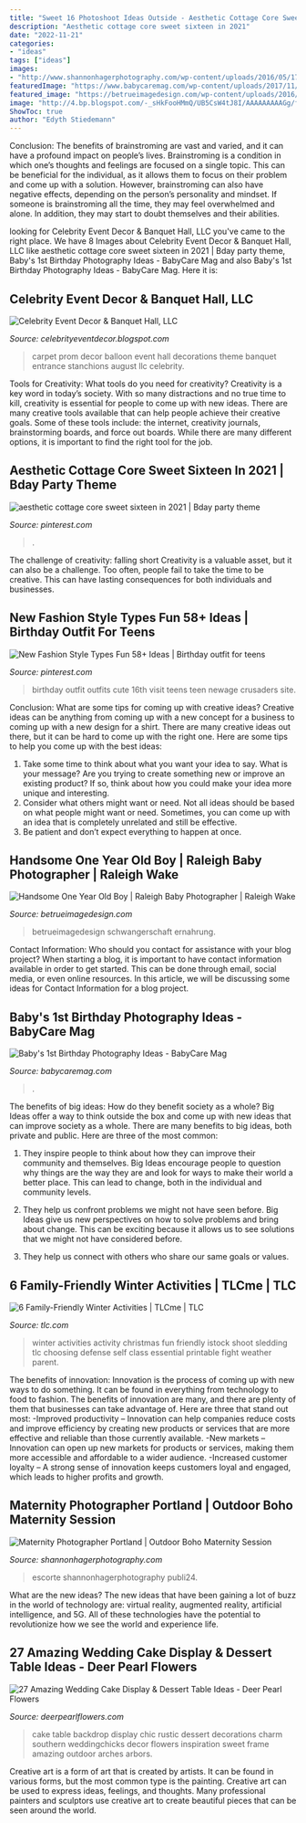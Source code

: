 ```yaml
---
title: "Sweet 16 Photoshoot Ideas Outside - Aesthetic Cottage Core Sweet Sixteen In 2021"
description: "Aesthetic cottage core sweet sixteen in 2021"
date: "2022-11-21"
categories:
- "ideas"
tags: ["ideas"]
images:
- "http://www.shannonhagerphotography.com/wp-content/uploads/2016/05/17-3316-post/maternity-photographer-portland-oregon-10(pp_w768_h1148).jpg"
featuredImage: "https://www.babycaremag.com/wp-content/uploads/2017/11/0ac37b44f505a358ebba79288dc4d757.jpg"
featured_image: "https://betrueimagedesign.com/wp-content/uploads/2016/01/12-10286-post/first-birthday-outdoor-photos(pp_w768_h1664).jpg"
image: "http://4.bp.blogspot.com/-_sHkFooHMmQ/UB5CsW4tJ8I/AAAAAAAAAGg/fBklSva9EEc/s1600/balloondecorationsjacksonville.jpg"
ShowToc: true
author: "Edyth Stiedemann"
---
```



Conclusion: The benefits of brainstroming are vast and varied, and it can have a profound impact on people’s lives.
Brainstroming is a condition in which one’s thoughts and feelings are focused on a single topic. This can be beneficial for the individual, as it allows them to focus on their problem and come up with a solution. However, brainstroming can also have negative effects, depending on the person’s personality and mindset. If someone is brainstroming all the time, they may feel overwhelmed and alone. In addition, they may start to doubt themselves and their abilities.

	

		
looking for Celebrity Event Decor &amp; Banquet Hall, LLC you've came to the right place. We have 8 Images about Celebrity Event Decor &amp; Banquet Hall, LLC like aesthetic cottage core sweet sixteen in 2021 | Bday party theme, Baby&#039;s 1st Birthday Photography Ideas - BabyCare Mag and also Baby&#039;s 1st Birthday Photography Ideas - BabyCare Mag. Here it is:
		
    
## Celebrity Event Decor &amp; Banquet Hall, LLC

<img loading=lazy src="http://4.bp.blogspot.com/-_sHkFooHMmQ/UB5CsW4tJ8I/AAAAAAAAAGg/fBklSva9EEc/s1600/balloondecorationsjacksonville.jpg" onerror="this.onerror=null;this.src='https://tse1.mm.bing.net/th?id=OIP.lPjObb1qFdJWJqDasSt5ugHaE6&amp;pid=15.1';" alt="Celebrity Event Decor &amp; Banquet Hall, LLC">

_Source: celebrityeventdecor.blogspot.com_

>carpet prom decor balloon event hall decorations theme banquet entrance stanchions august llc celebrity. 

	

Tools for Creativity: What tools do you need for creativity?
Creativity is a key word in today’s society. With so many distractions and no true time to kill, creativity is essential for people to come up with new ideas. There are many creative tools available that can help people achieve their creative goals. Some of these tools include: the internet, creativity journals, brainstorming boards, and force out boards. While there are many different options, it is important to find the right tool for the job.

    
## Aesthetic Cottage Core Sweet Sixteen In 2021 | Bday Party Theme

<img loading=lazy src="https://i.pinimg.com/736x/9a/11/05/9a1105b9c568c2daf9c49c8b7c2d66fe.jpg" onerror="this.onerror=null;this.src='https://tse3.mm.bing.net/th?id=OIP.gNHsWDZMnHsMj5pWhSz1MgHaLH&amp;pid=15.1';" alt="aesthetic cottage core sweet sixteen in 2021 | Bday party theme">

_Source: pinterest.com_

>. 

	

The challenge of creativity: falling short
Creativity is a valuable asset, but it can also be a challenge. Too often, people fail to take the time to be creative. This can have lasting consequences for both individuals and businesses.

    
## New Fashion Style Types Fun 58+ Ideas | Birthday Outfit For Teens

<img loading=lazy src="https://i.pinimg.com/736x/b9/2d/15/b92d159c1ced3e5db390b75745f5041c.jpg" onerror="this.onerror=null;this.src='https://tse3.mm.bing.net/th?id=OIP.VEYzVD_hUmM5pG4hff2UTAAAAA&amp;pid=15.1';" alt="New Fashion Style Types Fun 58+ Ideas | Birthday outfit for teens">

_Source: pinterest.com_

>birthday outfit outfits cute 16th visit teens teen newage crusaders site. 

	

Conclusion: What are some tips for coming up with creative ideas?
Creative ideas can be anything from coming up with a new concept for a business to coming up with a new design for a shirt. There are many creative ideas out there, but it can be hard to come up with the right one. Here are some tips to help you come up with the best ideas: 
1) Take some time to think about what you want your idea to say. What is your message? Are you trying to create something new or improve an existing product? If so, think about how you could make your idea more unique and interesting. 
2) Consider what others might want or need. Not all ideas should be based on what people might want or need. Sometimes, you can come up with an idea that is completely unrelated and still be effective. 
3) Be patient and don’t expect everything to happen at once.

    
## Handsome One Year Old Boy | Raleigh Baby Photographer | Raleigh Wake

<img loading=lazy src="https://betrueimagedesign.com/wp-content/uploads/2016/01/12-10286-post/first-birthday-outdoor-photos(pp_w768_h1664).jpg" onerror="this.onerror=null;this.src='https://tse3.mm.bing.net/th?id=OIP.a2oKw1mI1uuLM4IyKuwpOwHaQD&amp;pid=15.1';" alt="Handsome One Year Old Boy | Raleigh Baby Photographer | Raleigh Wake">

_Source: betrueimagedesign.com_

>betrueimagedesign schwangerschaft ernahrung. 

	

Contact Information: Who should you contact for assistance with your blog project?
When starting a blog, it is important to have contact information available in order to get started. This can be done through email, social media, or even online resources. In this article, we will be discussing some ideas for Contact Information for a blog project.

    
## Baby&#039;s 1st Birthday Photography Ideas - BabyCare Mag

<img loading=lazy src="https://www.babycaremag.com/wp-content/uploads/2017/11/0ac37b44f505a358ebba79288dc4d757.jpg" onerror="this.onerror=null;this.src='https://tse3.mm.bing.net/th?id=OIP.klNRzutmgQNOLfvzBgG_6wDMEy&amp;pid=15.1';" alt="Baby&#039;s 1st Birthday Photography Ideas - BabyCare Mag">

_Source: babycaremag.com_

>. 

	

The benefits of big ideas: How do they benefit society as a whole?
Big Ideas offer a way to think outside the box and come up with new ideas that can improve society as a whole. There are many benefits to big ideas, both private and public. Here are three of the most common: 
1) They inspire people to think about how they can improve their community and themselves. Big Ideas encourage people to question why things are the way they are and look for ways to make their world a better place. This can lead to change, both in the individual and community levels.

2) They help us confront problems we might not have seen before. Big Ideas give us new perspectives on how to solve problems and bring about change. This can be exciting because it allows us to see solutions that we might not have considered before.

3) They help us connect with others who share our same goals or values.

    
## 6 Family-Friendly Winter Activities | TLCme | TLC

<img loading=lazy src="http://r.ddmcdn.com/s_f/o_1/TLC/uploads/2016/01/winter-activity-sledding.jpg" onerror="this.onerror=null;this.src='https://tse1.mm.bing.net/th?id=OIP.Em3D-XepVWkmBl6f8UreTAHaE7&amp;pid=15.1';" alt="6 Family-Friendly Winter Activities | TLCme | TLC">

_Source: tlc.com_

>winter activities activity christmas fun friendly istock shoot sledding tlc choosing defense self class essential printable fight weather parent. 

	

The benefits of innovation:
Innovation is the process of coming up with new ways to do something. It can be found in everything from technology to food to fashion. The benefits of innovation are many, and there are plenty of them that businesses can take advantage of. Here are three that stand out most: 
-Improved productivity – Innovation can help companies reduce costs and improve efficiency by creating new products or services that are more effective and reliable than those currently available.
-New markets – Innovation can open up new markets for products or services, making them more accessible and affordable to a wider audience.
-Increased customer loyalty – A strong sense of innovation keeps customers loyal and engaged, which leads to higher profits and growth.

    
## Maternity Photographer Portland | Outdoor Boho Maternity Session

<img loading=lazy src="http://www.shannonhagerphotography.com/wp-content/uploads/2016/05/17-3316-post/maternity-photographer-portland-oregon-10(pp_w768_h1148).jpg" onerror="this.onerror=null;this.src='https://tse3.mm.bing.net/th?id=OIP.x780Sbl_yLPC6q65TB8Y1QHaLE&amp;pid=15.1';" alt="Maternity Photographer Portland | Outdoor Boho Maternity Session">

_Source: shannonhagerphotography.com_

>escorte shannonhagerphotography publi24. 

	

What are the new ideas?
The new ideas that have been gaining a lot of buzz in the world of technology are: virtual reality, augmented reality, artificial intelligence, and 5G. All of these technologies have the potential to revolutionize how we see the world and experience life.

    
## 27 Amazing Wedding Cake Display &amp; Dessert Table Ideas - Deer Pearl Flowers

<img loading=lazy src="https://www.deerpearlflowers.com/wp-content/uploads/2015/09/chic-rustic-wedding-cake-table-ideas.jpg" onerror="this.onerror=null;this.src='https://tse2.mm.bing.net/th?id=OIP.TZm5VFwVZSGvItEhqTVCkQHaLH&amp;pid=15.1';" alt="27 Amazing Wedding Cake Display &amp; Dessert Table Ideas - Deer Pearl Flowers">

_Source: deerpearlflowers.com_

>cake table backdrop display chic rustic dessert decorations charm southern weddingchicks decor flowers inspiration sweet frame amazing outdoor arches arbors. 

	

Creative art is a form of art that is created by artists. It can be found in various forms, but the most common type is the painting. Creative art can be used to express ideas, feelings, and thoughts. Many professional painters and sculptors use creative art to create beautiful pieces that can be seen around the world.

